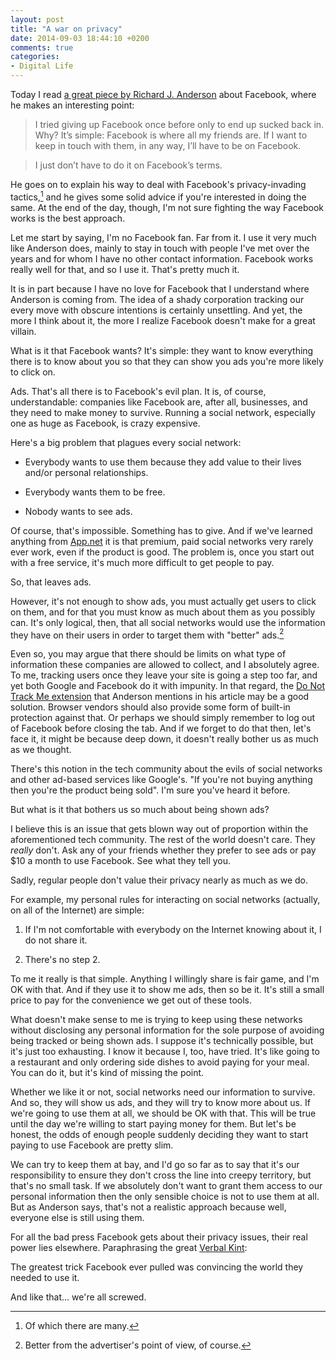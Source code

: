 ```yaml
---
layout: post
title: "A war on privacy"
date: 2014-09-03 18:44:10 +0200
comments: true
categories: 
- Digital Life
---
```


Today I read [a great piece by Richard J. Anderson](http://www.sanspoint.com/archives/2014/09/03/facebook-terms/) about Facebook, where he makes an interesting point:

> I tried giving up Facebook once before only to end up sucked back in. Why? It’s simple: Facebook is where all my friends are. If I want to keep in touch with them, in any way, I’ll have to be on Facebook.

> I just don’t have to do it on Facebook’s terms.

He goes on to explain his way to deal with Facebook's privacy-invading tactics,[^1] and he gives some solid advice if you're interested in doing the same. At the end of the day, though, I'm not sure fighting the way Facebook works is the best approach.

[^1]: Of which there are many.

Let me start by saying, I'm no Facebook fan. Far from it. I use it very much like Anderson does, mainly to stay in touch with people I've met over the years and for whom I have no other contact information. Facebook works really well for that, and so I use it. That's pretty much it. 

It is in part because I have no love for Facebook that I understand where Anderson is coming from. The idea of a shady corporation tracking our every move with obscure intentions is certainly unsettling. And yet, the more I think about it, the more I realize Facebook doesn't make for a great villain.
 
What is it that Facebook wants? It's simple: they want to know everything there is to know about you so that they can show you ads you're more likely to click on.

Ads. That's all there is to Facebook's evil plan. It is, of course, understandable: companies like Facebook are, after all, businesses, and they need to make money to survive. Running a social network, especially one as huge as Facebook, is crazy expensive.

Here's a big problem that plagues every social network:

* Everybody wants to use them because they add value to their lives and/or personal relationships.

* Everybody wants them to be free.

* Nobody wants to see ads.

Of course, that's impossible. Something has to give. And if we've learned anything from [App.net](http://www.marco.org/2014/05/06/adn-is-mostly-over) it is that premium, paid social networks very rarely ever work, even if the product is good. The problem is, once you start out with a free service, it's much more difficult to get people to pay.

So, that leaves ads.

However, it's not enough to show ads, you must actually get users to click on them, and for that you must know as much about them as you possibly can. It's only logical, then, that all social networks would use the information they have on their users in order to target them with "better" ads.[^2]

[^2]: Better from the advertiser's point of view, of course.

Even so, you may argue that there should be limits on what type of information these companies are allowed to collect, and I absolutely agree. To me, tracking users once they leave your site is going a step too far, and yet both Google and Facebook do it with impunity. In that regard, the [Do Not Track Me extension](http://www.abine.com/index.html) that Anderson mentions in his article may be a good solution. Browser vendors should also provide some form of built-in protection against that. Or perhaps we should simply remember to log out of Facebook before closing the tab. And if we forget to do that then, let's face it, it might be because deep down, it doesn't really bother us as much as we thought.

There's this notion in the tech community about the evils of social networks and other ad-based services like Google's. "If you're not buying anything then you're the product being sold". I'm sure you've heard it before.

But what is it that bothers us so much about being shown ads?

I believe this is an issue that gets blown way out of proportion within the aforementioned tech community. The rest of the world doesn't care. They _really_ don't. Ask any of your friends whether they prefer to see ads or pay $10 a month to use Facebook. See what they tell you.

Sadly, regular people don't value their privacy nearly as much as we do.

For example, my personal rules for interacting on social networks (actually, on all of the Internet) are simple:

1. If I'm not comfortable with everybody on the Internet knowing about it, I do not share it.

2. There's no step 2.

To me it really is that simple. Anything I willingly share is fair game, and I'm OK with that. And if they use it to show me ads, then so be it. It's still a small price to pay for the convenience we get out of these tools.

What doesn't make sense to me is trying to keep using these networks without disclosing any personal information for the sole purpose of avoiding being tracked or being shown ads. I suppose it's technically possible, but it's just too exhausting. I know it because I, too, have tried. It's like going to a restaurant and only ordering side dishes to avoid paying for your meal. You can do it, but it's kind of missing the point.

Whether we like it or not, social networks need our information to survive. And so, they will show us ads, and they will try to know more about us. If we're going to use them at all, we should be OK with that. This will be true until the day we're willing to start paying money for them. But let's be honest, the odds of enough people suddenly deciding they want to start paying to use Facebook are pretty slim.

We can try to keep them at bay, and I'd go so far as to say that it's our responsibility to ensure they don't cross the line into creepy territory, but that's no small task. If we absolutely don't want to grant them access to our personal information then the only sensible choice is not to use them at all. But as Anderson says, that's not a realistic approach because well, everyone else is still using them. 

For all the bad press Facebook gets about their privacy issues, their real power lies elsewhere. Paraphrasing the great [Verbal Kint](http://en.wikiquote.org/wiki/The_Usual_Suspects):

The greatest trick Facebook ever pulled was convincing the world they needed to use it.

And like that... we're all screwed.